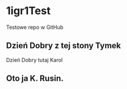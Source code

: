 # 1igr1Test
Testowe repo w GitHub
## Dzień Dobry z tej stony Tymek


Dzień Dobry tutaj Karol

## Oto ja K. Rusin.

